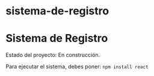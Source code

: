 # sistema-de-registro
<h1> Sistema de Registro</h1>
Estado del proyecto: En construcción.

Para ejecutar el sistema, debes poner:
```npm install react ```

